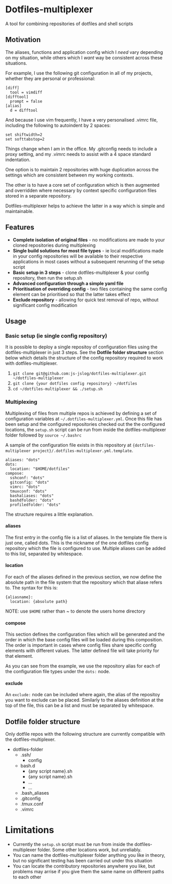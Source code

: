 # Dotfiles-multiplexer
A tool for combining repositories of dotfiles and shell scripts

## Motivation
The aliases, functions and application config which I *need* vary depending on my situation, while others which I *want* way be consistent across these situations.

For example, I use the following git configuration in all of my projects, whether they are personal or professional:
```
[diff]
  tool = vimdiff
[difftool]
  prompt = false
[alias]
  d = difftool

```
And because I use vim frequently, I have a very personalised .vimrc file, including the following to autoindent by 2 spaces:
```
set shiftwidth=2
set softtabstop=2
```
Things change when I am in the office. My .gitconfig needs to include a proxy setting, and my .vimrc needs to assist with a 4 space standard indentation.

One option is to maintain 2 repositories with huge duplication across the settings which are consistent between my working contexts.

The other is to have a core set of configuration which is then augmented and overridden where necessary by context specific configuration files stored in a separate repository.

Dotfiles-multiplexer helps to achieve the latter in a way which is simple and maintainable.

## Features
* **Complete isolation of original files** - no modifications are made to your cloned repositories during multiplexing
* **Single build solutions for most file types** - ie local modifications made in your config repositories will be available to their respective applications in most cases without a subsequent rerunning of the setup script
* **Basic setup in 3 steps** - clone dotfiles-multiplexer & your config repository, then run the setup.sh
* **Advanced configuration through a simple yaml file**
* **Prioritisation of overriding config** - two files containing the same config element can be prioritised so that the latter takes effect
* **Exclude repository** - allowing for quick test removal of repo, without significant config modification

## Usage
### Basic setup (ie single config repository)
It is possible to deploy a single repositoy of configuration files using the dotfiles-multiplexer in just 3 steps. See the **Dotfile folder structure** section below which details the structure of the config repository required to work with dotfiles-multiplexer.

1. `git clone git@github.com:js-jslog/dotfiles-multiplexer.git ~/dotfiles-multiplexer`
2. `git clone {your dotfiles config repository} ~/dotfiles`
3. `cd ~/dotfiles-multiplexer && ./setup.sh`

### Multiplexing
Multiplexing of files from multiple repos is achieved by defining a set of configuration variables at `~/.dotfiles-multiplexer.yml`. Once this file has been setup and the configured repositories checked out the the configured locations, the `setup.sh` script can be run from inside the dotfiles-multiplexer folder followed by `source ~/.bashrc`

A sample of the configuration file exists in this repository at `{dotfiles-multiplexer project}/.dotfiles-multiplexer.yml.template`.

```
aliases: "dots"
dots:
  location: "$HOME/dotfiles"
compose:
  sshconf: "dots"
  gitconfig: "dots"
  vimrc: "dots"
  tmuxconf: "dots"
  bashaliases: "dots"
  bashdfolder: "dots"
  profiledfolder: "dots"
```

The structure requires a little explanation.

#### aliases
The first entry in the config file is a list of aliases. In the template file there is just one, called dots. This is the nickname of the one dotfiles config repository which the file is configured to use. Multiple aliases can be added to this list, separated by whitespace.

#### location
For each of the aliases defined in the previous section, we now define the absolute path in the file system that the repository which that aliase refers to. The syntax for this is:
```
{aliasname}:
  location: {absolute path}
```
NOTE: use `$HOME` rather than ~ to denote the users home directory

#### compose
This section defines the configuration files which will be generated and the order in which the base config files will be loaded during this composition. The order is important in cases where config files share specific config elements with different values. The latter defined file will take priority for that element.

As you can see from the example, we use the repository alias for each of the configuration file types under the `dots:` node.

#### exclude
An `exclude:` node can be included where again, the alias of the repositoy you want to exclude can be placed. Similarly to the aliases definition at the top of the file, this can be a list and must be separated by whitespace.


## Dotfile folder structure
Only dotfile repos with the following structure are currently compatible with the dotfiles-multiplexer.

* dotfiles-folder
  * .ssh/
    * config
  * bash.d
    * {any script name}.sh
    * {any script name}.sh
    * ...
    * ...
  * .bash_aliases
  * .gitconfig
  * .tmux.conf
  * .vimrc

# Limitations
* Currently the `setup.sh` script must be run from inside the dotfiles-multiplexer folder. Some other locations work, but unreliably.
* You can name the dotfiles-multiplexer folder anything you like in theory, but no significant testing has been carried out under this situation
* You can locate the contributory repositories anywhere you like, but problems may arrise if you give them the same name on different paths to each other
